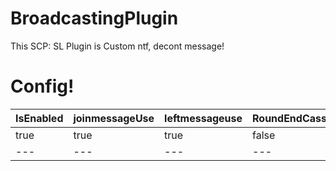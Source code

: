 # BroadcastingPlugin
This SCP: SL Plugin is Custom ntf, decont message!

# Config!

IsEnabled|joinmessageUse|leftmessageuse|RoundEndCassieUse|AllLightOff|
---|---|---|---|---
true|true|true|false|false
---|---|---|---|---
